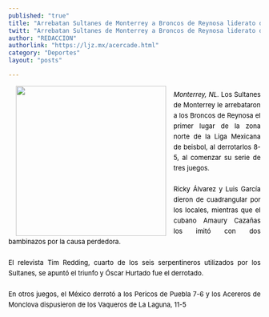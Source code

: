 ```yaml
---
published: "true"
title: "Arrebatan Sultanes de Monterrey a Broncos de Reynosa liderato de zona norte en LMB"
twitt: "Arrebatan Sultanes de Monterrey a Broncos de Reynosa liderato de zona norte en LMB"
author: "REDACCION"
authorlink: "https://ljz.mx/acercade.html"
category: "Deportes"
layout: "posts"

---
```


<p style="line-height: 1.5em; margin: 0px 0px 1.5em; color: #000000;">
  <img src="http://ljz.mx/images/stories/fotos_abril2013/sultanesok27.jpg" border="0" width="300" style="margin-left: 15px; margin-right: 15px; float: left;" />
</p>

<p style="line-height: 1.5em; margin: 0px 0px 1.5em; color: #000000; text-align: justify;">
  <span style="font-size: small;"><em>Monterrey, NL.</em> Los Sultanes de Monterrey le arrebataron a los Broncos de Reynosa el primer lugar de la zona norte de la Liga Mexicana de beisbol, al derrotarlos 8-5, al comenzar su serie de tres juegos. </span>
</p>

<p style="line-height: 1.5em; margin: 0px 0px 1.5em; color: #000000; text-align: justify;">
  <span style="font-size: small;">Ricky Álvarez y Luis García dieron de cuadrangular por los locales, mientras que el cubano Amaury Cazañas los imitó con dos bambinazos por la causa perdedora.</span>
</p>

<p style="line-height: 1.5em; margin: 0px 0px 1.5em; color: #000000; text-align: justify;">
  <span style="font-size: small;">El relevista Tim Redding, cuarto de los seis serpentineros utilizados por los Sultanes, se apuntó el triunfo y Óscar Hurtado fue el derrotado.</span>
</p>

<p style="line-height: 1.5em; margin: 0px 0px 1.5em; color: #000000; text-align: justify;">
  <span style="font-size: small;">En otros juegos, el México derrotó a los Pericos de Puebla 7-6 y los Acereros de Monclova dispusieron de los Vaqueros de La Laguna, 11-5</span>
</p>
